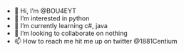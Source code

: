 - 👋 Hi, I’m @BOU4EYT
- 👀 I’m interested in python
- 🌱 I’m currently learning c#, java
- 💞️ I’m looking to collaborate on nothing
- 📫 How to reach me hit me up on twitter @1881Centium

<!---
BOU4EYT/BOU4EYT is a ✨ special ✨ repository because its `README.md` (this file) appears on your GitHub profile.
You can click the Preview link to take a look at your changes.
--->
